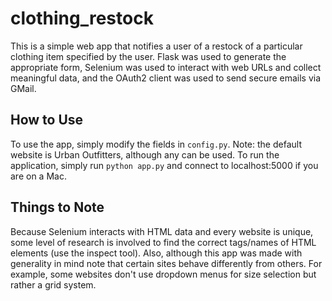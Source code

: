 # clothing_restock
This is a simple web app that notifies a user of a restock of a particular clothing item specified by the user. Flask was used to generate the appropriate form, Selenium was used to interact with web URLs and collect meaningful data, and the OAuth2 client was used to send secure emails via GMail.

## How to Use
To use the app, simply modify the fields in `config.py`. Note: the default website is Urban Outfitters, although any can be used. To run the application, simply run `python app.py` and connect to localhost:5000 if you are on a Mac.

## Things to Note
Because Selenium interacts with HTML data and every website is unique, some level of research is involved to find the correct tags/names of HTML elements (use the inspect tool). Also, although this app was made with generality in mind note that certain sites behave differently from others. For example, some websites don't use dropdown menus for size selection but rather a grid system.
